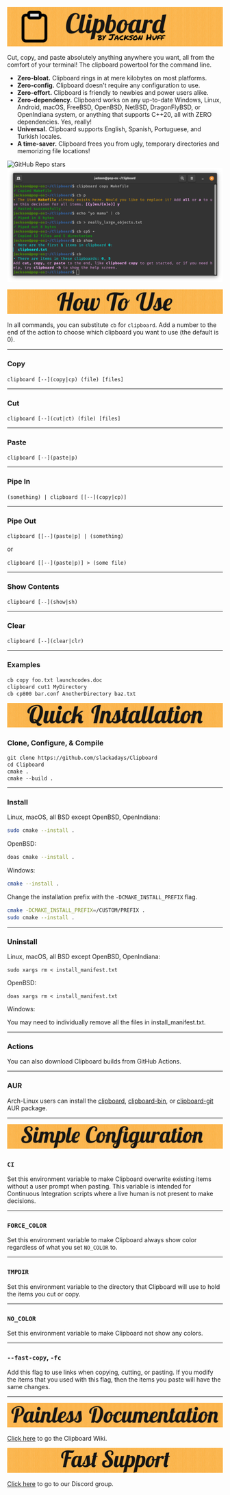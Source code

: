 ![Clipboard Banner](readme_assets/en/CBBanner.png)

Cut, copy, and paste absolutely anything anywhere you want, all from the comfort of your terminal! The clipboard powertool for the command line.

- **Zero-bloat.** Clipboard rings in at mere kilobytes on most platforms.
- **Zero-config.** Clipboard doesn't require any configuration to use.
- **Zero-effort.** Clipboard is friendly to newbies and power users alike.
- **Zero-dependency.** Clipboard works on any up-to-date Windows, Linux, Android, macOS, FreeBSD, OpenBSD, NetBSD, DragonFlyBSD, or OpenIndiana system, or anything that supports C++20, all with ZERO dependencies. Yes, really!
- **Universal.** Clipboard supports English, Spanish, Portuguese, and Turkish locales.
- **A time-saver.** Clipboard frees you from ugly, temporary directories and memorizing file locations!

![GitHub Repo stars](https://img.shields.io/github/stars/slackadays/clipboard?style=for-the-badge)
![Clipboard Demo Image](readme_assets/en/CBDemo.png)

![How To Use](readme_assets/en/CBHowToUse.png)

In all commands, you can substitute `cb` for `clipboard`. 
Add a number to the end of the action to choose which clipboard you want to use (the default is 0). 

---

### Copy
`clipboard [--](copy|cp) (file) [files]`

---

### Cut
`clipboard [--](cut|ct) (file) [files]`

---

### Paste
`clipboard [--](paste|p)`

---

### Pipe In

`(something) | clipboard [[--](copy|cp)]`

---

### Pipe Out

`clipboard [[--](paste|p] | (something)`

or

`clipboard [[--](paste|p)] > (some file)`

---

### Show Contents
`clipboard [--](show|sh)`

---

### Clear
`clipboard [--](clear|clr)`

---

### Examples

```
cb copy foo.txt launchcodes.doc
clipboard cut1 MyDirectory
cb cp800 bar.conf AnotherDirectory baz.txt
```

![Quick Installation](readme_assets/en/CBQuickInstallation.png)
### Clone, Configure, & Compile 
```
git clone https://github.com/slackadays/Clipboard
cd Clipboard
cmake .
cmake --build .
```

---

### Install
Linux, macOS, all BSD except OpenBSD, OpenIndiana:
```bash
sudo cmake --install .
```
OpenBSD:
```bash
doas cmake --install .
```

Windows:
```bash
cmake --install .
```

Change the installation prefix with the `-DCMAKE_INSTALL_PREFIX` flag.
```bash
cmake -DCMAKE_INSTALL_PREFIX=/CUSTOM/PREFIX .
sudo cmake --install .
```
---

### Uninstall
Linux, macOS, all BSD except OpenBSD, OpenIndiana:
```
sudo xargs rm < install_manifest.txt
```
OpenBSD:
```
doas xargs rm < install_manifest.txt
```
Windows:

You may need to individually remove all the files in install_manifest.txt.

---

### Actions

You can also download Clipboard builds from GitHub Actions.

---

### AUR

Arch-Linux users can install the [clipboard](https://aur.archlinux.org/packages/clipboard), [clipboard-bin](https://aur.archlinux.org/packages/clipboard-bin), or [clipboard-git](https://aur.archlinux.org/packages/clipboard-git) AUR package.

---

![Simple Configuration](readme_assets/en/CBSimpleConfiguration.png)

### `CI`

Set this environment variable to make Clipboard overwrite existing items without a user prompt when pasting. This variable is intended for Continuous Integration scripts where a live human is not present to make decisions.

---

### `FORCE_COLOR`

Set this environment variable to make Clipboard always show color regardless of what you set `NO_COLOR` to.

---

### `TMPDIR`

Set this environment variable to the directory that Clipboard will use to hold the items you cut or copy.

---

### `NO_COLOR`

Set this environment variable to make Clipboard not show any colors.

---

### `--fast-copy`, `-fc`

Add this flag to use links when copying, cutting, or pasting. If you modify the items that you used with this flag, then the items you paste will have the same changes.

---

![Painless Documentation](readme_assets/en/CBPainlessDocumentation.png)

[Click here](https://github.com/Slackadays/Clipboard/wiki) to go the Clipboard Wiki.

![Fast Support](readme_assets/en/CBFastSupport.png)

[Click here](https://discord.gg/J6asnc3pEG) to go to our Discord group.
